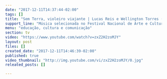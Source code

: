 ```yaml
---
date: "2017-12-11T14:37:44-02:00"
tags: []
title: "Sem Terra, violeiro viajante | Lucas Reis e Wellington Torres (PI)"
support_line: "Música selecionada no Festival Nacional de Arte e Cultura da Reforma Agrária!"
menu: "educação, cultura e comunicação"
section: tv
video: "https://www.youtube.com/watch?v=zxZ2H2zoMJY"
layout: post
files: []
created_date: "2017-12-11T14:46:39-02:00"
published: true
video_thumbnail: "http://img.youtube.com/vi/zxZ2H2zoMJY/0.jpg"
releated_posts: []

---
```

